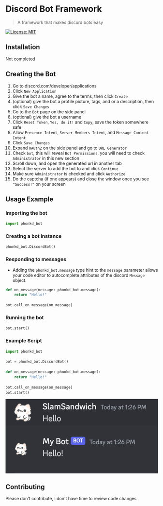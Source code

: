 # Discord Bot Framework

> A framework that makes discord bots easy

[![License: MIT](https://img.shields.io/badge/License-MIT-yellow.svg)](https://opensource.org/licenses/MIT)

## Installation

Not completed

## Creating the Bot
1. Go to discord.com/developer/applications
2. Click `New Application`
3. Give the bot a name, agree to the terms, then click `Create`
4. (optional) give the bot a profile picture, tags, and or a description, then click `Save Changes`
5. Go to the `Bot` page on the side panel
6. (optional) give the bot a username
7. Click `Reset Token`, `Yes, do it!` and `Copy`, save the token somewhere safe
8. Allow `Presence Intent`, `Server Members Intent`, and `Message Content Intent`
9. Click `Save Changes`
10. Expand `OAuth2` on the side panel and go to `URL Generator`
11. Check `bot`, this will reveal `Bot Permissions`, you will need to check `Administrator` in this new section
12. Scroll down, and open the generated url in another tab
13. Select the server to add the bot to and click `Continue`
14. Make sure `Administrator` is checked and click `Authorize`
15. Do the captcha (if one appears) and close the window once you see `"Success!"` on your screen

## Usage Example

### Importing the bot
```python
import phonkd_bot
```

### Creating a bot instance
```python
phonkd_bot.DiscordBot()
```

### Responding to messages
- Adding the `phonkd_bot.message` type hint to the `message` parameter allows your code editor to autocomplete attributes of the discord `Message` object.
```python
def on_message(message: phonkd_bot.message):
    return "Hello!"

bot.call_on_message(on_message)
```

### Running the bot
```python
bot.start()
```

### Example Script

```python
import phonkd_bot

bot = phonkd_bot.DiscordBot()

def on_message(message: phonkd_bot.message):
    return "Hello!"

bot.call_on_message(on_message)
bot.start()
```

![](hello_example.png)

## Contributing

Please don't contribute, I don't have time to review code changes
